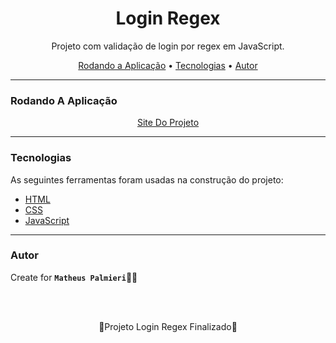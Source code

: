 <!-- Título -->

<h1 align="center">Login Regex</h1>

<!-- Descrição -->

<p align="center">Projeto com validação de login por regex em JavaScript.</p>

<!-- Súmario -->

<p align="center">
<!--  <a href="#features">Features</a> • -->
 <a href="#rodando-a-aplicação">Rodando a Aplicação</a> •
 <a href="#tecnologias">Tecnologias</a> •
 <a href="#autor">Autor</a>
</p>

<!-- <img src="images/imagem.png" width="1366px" align="center"> -->

<!-- Atualizações -->

<!-- ### Features -->

<!-- - [ ] . -->

---

### Rodando A Aplicação

<p align="center">
 <a href="https://logindark-matheuspalmieri.netlify.app//">Site Do Projeto</a>
</p>

---

### Tecnologias

As seguintes ferramentas foram usadas na construção do projeto:

- [HTML](https://www.html.com/)
- [CSS](https://html.com/css/)
- [JavaScript](https://www.javascript.com/)

---

### Autor

Create for <b>`Matheus Palmieri`</b>👨‍💻

<br>
<br>

<p align="center">🎉Projeto Login Regex Finalizado🚀</p>

